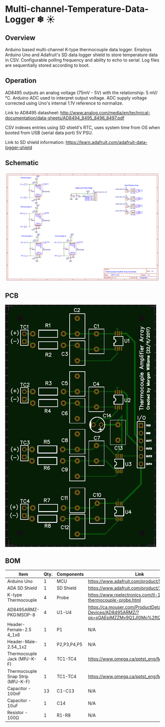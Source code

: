 # Multi-channel-Temperature-Data-Logger ❄ ☀ 

## Overview
Arduino based multi-channel K-type thermocouple data logger. Employs Arduino Uno and Adafruit's SD data logger shield to store temperature data in CSV. Configurable polling frequency and ability to echo to serial. Log files are sequentially stored according to boot. 

## Operation 
AD8495 outputs an analog voltage (75mV - 5V) with the relationship: 5 mV/°C. Arduino ADC used to interpret output voltage. ADC supply voltage corrected using Uno's internal 1.1V reference to normalize. 

Link to AD8495 datasheet: http://www.analog.com/media/en/technical-documentation/data-sheets/AD8494_8495_8496_8497.pdf

CSV indexes entries using SD shield's RTC, uses system time from OS when booted from USB (serial data port) 5V PSU.

Link to SD shield information: https://learn.adafruit.com/adafruit-data-logger-shield  

## Schematic
![](https://github.com/morganjlw/Multi-Channel-Temperature-Data-Logger/blob/master/Thermocouple-Array.png)


## PCB
![](https://github.com/morganjlw/Multi-Channel-Temperature-Data-Logger/blob/master/Thermocouple%20Amplifier%20Array%20PCB.JPG)


## BOM

 Item    | Qty.    | Components  | Link 
---------|---------|------------ |------------
Arduino Uno  | 1 | MCU |  https://www.adafruit.com/product/50
ADA SD Shield  | 1 | SD Shield | https://www.adafruit.com/product/1141
K-type Thermocouple | 4 | Probe | https://www.rpelectronics.com/tl-190-k-type-thermocouple-probe.html 
AD8495ARMZ-PKG:MSOP-8  | 4 | U1-U4 | https://ca.mouser.com/ProductDetail/Analog-Devices/AD8495ARMZ/?qs=sGAEpiMZZMv9Q1JI0Mo%2ftQIKSaidM5yv 
Header-Female-2.5 4_1x6  | 1 | P1 | N/A    
Header-Male-2.54_1x2 | 1 | P2,P3,P4,P5 | N/A
Thermocouple Jack (MPJ-K-F)  | 4 | TC1-TC4 | https://www.omega.ca/pptst_eng/MPJ.html 
Thermocouple Snap Strip (MPJ-K-F)  | 1 | TC1-TC4 | https://www.omega.ca/pptst_eng/MSS_Series.html
Capacitor - 100nF | 13 | C1-C13 | N/A
Capacitor - 10uF | 1 | C14 | N/A
Resistor - 100Ω | 1 | R1-R8 | N/A
 
 
 
